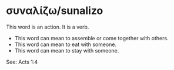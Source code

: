 # συναλίζω/sunalizo
This word is an action. It is a verb.

* This word can mean to assemble or come together with others. 
* This word can mean to eat with someone.  
* This word can mean to stay with someone. 

See: Acts 1:4
